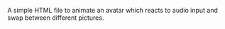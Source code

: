 A simple HTML file to animate an avatar which reacts to audio input and swap between different pictures.
